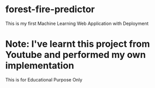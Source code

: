 # forest-fire-predictor
This is my first Machine Learning Web Application with Deployment
# Note: I've learnt this project from Youtube and performed my own implementation
This is for Educational Purpose Only
